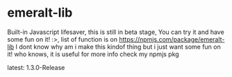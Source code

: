 # emeralt-lib
Built-in Javascript lifesaver, this is still in beta stage, You can try it and have some fun on it! :>, list of function is on https://npmjs.com/package/emeralt-lib
I dont know why am i make this kindof thing but i just want some fun on it! who knows, it is useful
for more info check my npmjs pkg

latest: 1.3.0-Release
